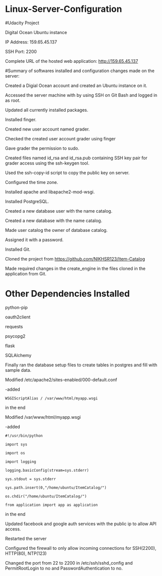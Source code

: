 # Linux-Server-Configuration

#Udacity Project

Digital Ocean Ubuntu instance

IP Address: 159.65.45.137

SSH Port:  2200

Complete URL of the hosted web application: http://159.65.45.137


#Summary of softwares installed and configuration changes made on the server:

Created a Digial Ocean account and created an Ubuntu instance on it.

Accessed the server machine with by using SSH on Git Bash  and logged in as root.

Updated all currently installed packages.

Installed finger.

Created new user account named grader.

Checked the created user account grader using finger

Gave grader the permission to sudo.

Created files named id_rsa and id_rsa.pub containing SSH key pair for grader access using the ssh-keygen tool.

Used the ssh-copy-id script to copy the public key on server.
    
Configured the time zone.

Installed apache and libapache2-mod-wsgi.

Installed PostgreSQL.

Created a new database user with the name catalog.

Created a new database with the name catalog.

Made user catalog the owner of database catalog.

Assigned it with a password.

Installed Git.

Cloned the project from https://github.com/NIKHSR123/Item-Catalog


Made required changes in the create_engine in the files cloned in the application from Git.

# Other Dependencies Installed

python-pip

oauth2client

requests

psycopg2

flask

SQLAlchemy


Finally ran the database setup files to create tables in postgres and fill with sample data.

Modified /etc/apache2/sites-enabled/000-default.conf

  -added
  
    WSGIScriptAlias / /var/www/html/myapp.wsgi 
    
  in the end
  

Modified /var/www/html/myapp.wsgi

  -added
  
    #!/usr/bin/python
    
    import sys
    
    import os
    
    import logging
    
    logging.basicConfig(stream=sys.stderr)
    
    sys.stdout = sys.stderr
    
    sys.path.insert(0,"/home/ubuntu/ItemCatalog/")
    
    os.chdir("/home/ubuntu/ItemCatalog/")
    
    from application import app as application   
    
  in the end


Updated facebook and google auth services with the public ip to allow API access.

Restarted the server

Configured the firewall to only allow incoming connections for SSH(2200), HTTP(80), NTP(123)

Changed the port from 22 to 2200 in /etc/ssh/sshd_config and PermitRootLogin to no and PasswordAuthentication to no.


